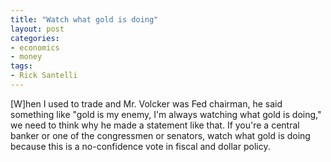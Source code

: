 ```yaml
---
title: "Watch what gold is doing"
layout: post
categories:
- economics
- money
tags:
- Rick Santelli
---
```


\[W\]hen I used to trade and Mr. Volcker was Fed chairman, he said something like "gold is my enemy, I'm always watching what gold is doing," we need to think why he made a statement like that. If you're a central banker or one of the congressmen or senators, watch what gold is doing because this is a no-confidence vote in fiscal and dollar policy.
